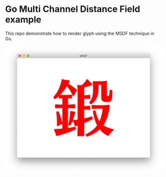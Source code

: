 # Go Multi Channel Distance Field example

This repo demonstrate how to render glyph using the MSDF technique in Go.

<img src="https://raw.githubusercontent.com/kivutar/go-msdf-example/master/result.png" />
